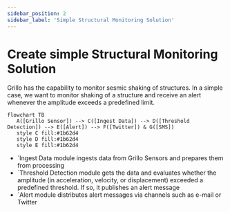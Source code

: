 ```yaml
---
sidebar_position: 2
sidebar_label: 'Simple Structural Monitoring Solution'
---
```


# Create simple Structural Monitoring Solution
Grillo has the capability to monitor sesmic shaking of structures. In a simple case, we want to monitor shaking of a structure and receive an alert whenever the amplitude exceeds a predefined limit.

```mermaid
flowchart TB
   A([Grillo Sensor]) --> C([Ingest Data]) --> D([Threshold Detection]) --> E([Alert]) --> F([Twitter]) & G([SMS])
   style C fill:#1b62d4
   style D fill:#1b62d4
   style E fill:#1b62d4
```

- `Ingest Data</em> module ingests data from Grillo Sensors and prepares them from processing
- `Threshold Detection</em> module gets the data and evaluates whether the amplitude (in acceleration, velocity, or displacement) exceeded a predefined threshold. If so, it publishes an alert message
- `Alert</em> module distributes alert messages via channels such as e-mail or Twitter